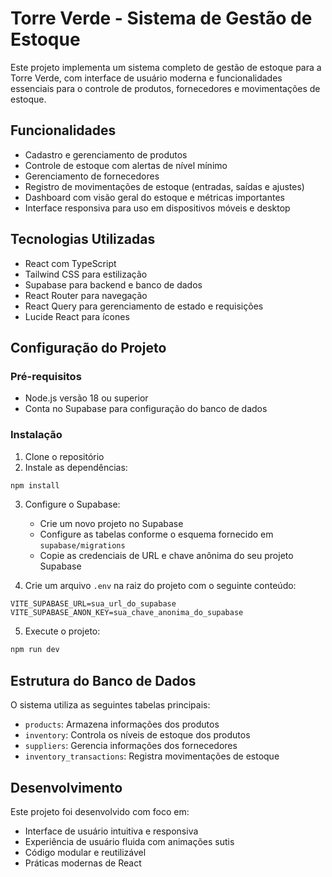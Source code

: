 # Torre Verde - Sistema de Gestão de Estoque

Este projeto implementa um sistema completo de gestão de estoque para a Torre Verde, com interface de usuário moderna e funcionalidades essenciais para o controle de produtos, fornecedores e movimentações de estoque.

## Funcionalidades

- Cadastro e gerenciamento de produtos
- Controle de estoque com alertas de nível mínimo
- Gerenciamento de fornecedores
- Registro de movimentações de estoque (entradas, saídas e ajustes)
- Dashboard com visão geral do estoque e métricas importantes
- Interface responsiva para uso em dispositivos móveis e desktop

## Tecnologias Utilizadas

- React com TypeScript
- Tailwind CSS para estilização
- Supabase para backend e banco de dados
- React Router para navegação
- React Query para gerenciamento de estado e requisições
- Lucide React para ícones

## Configuração do Projeto

### Pré-requisitos

- Node.js versão 18 ou superior
- Conta no Supabase para configuração do banco de dados

### Instalação

1. Clone o repositório
2. Instale as dependências:

```bash
npm install
```

3. Configure o Supabase:
   - Crie um novo projeto no Supabase
   - Configure as tabelas conforme o esquema fornecido em `supabase/migrations`
   - Copie as credenciais de URL e chave anônima do seu projeto Supabase

4. Crie um arquivo `.env` na raiz do projeto com o seguinte conteúdo:

```
VITE_SUPABASE_URL=sua_url_do_supabase
VITE_SUPABASE_ANON_KEY=sua_chave_anonima_do_supabase
```

5. Execute o projeto:

```bash
npm run dev
```

## Estrutura do Banco de Dados

O sistema utiliza as seguintes tabelas principais:

- `products`: Armazena informações dos produtos
- `inventory`: Controla os níveis de estoque dos produtos
- `suppliers`: Gerencia informações dos fornecedores
- `inventory_transactions`: Registra movimentações de estoque

## Desenvolvimento

Este projeto foi desenvolvido com foco em:

- Interface de usuário intuitiva e responsiva
- Experiência de usuário fluida com animações sutis
- Código modular e reutilizável
- Práticas modernas de React